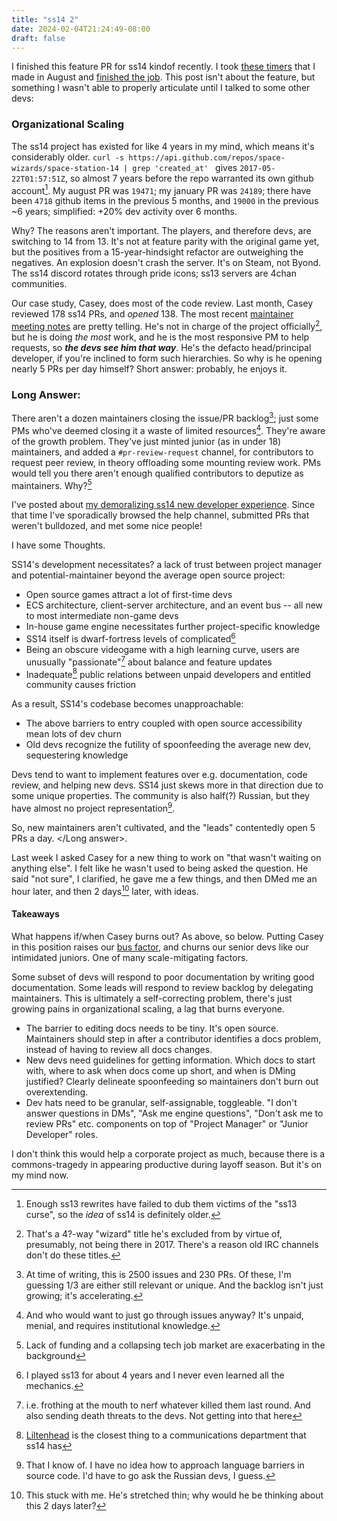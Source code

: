 ```yaml
---
title: "ss14 2"
date: 2024-02-04T21:24:49-08:00
draft: false
---
```


I finished this feature PR for ss14 kindof recently. I took [these timers](https://github.com/space-wizards/space-station-14/pull/19471) that I made in August and [finished the job](https://github.com/space-wizards/space-station-14/pull/24189). This post isn't about the feature, but something I wasn't able to properly articulate until I talked to some other devs:

### Organizational Scaling

The ss14 project has existed for like 4 years in my mind, which means it's considerably older. `curl -s https://api.github.com/repos/space-wizards/space-station-14 | grep 'created_at' ` gives `2017-05-22T01:57:51Z`, so almost 7 years before the repo warranted its own github account[^3]. My august PR was `19471`; my january PR was `24189`; there have been `4718` github items in the previous 5 months, and `19000` in the previous ~6 years; simplified: +20% dev activity over 6 months.

Why? The reasons aren't important. The players, and therefore devs, are switching to 14 from 13. It's not at feature parity with the original game yet, but the positives from a 15-year-hindsight refactor are outweighing the negatives. An explosion doesn't crash the server. It's on Steam, not Byond. The ss14 discord rotates through pride icons; ss13 servers are 4chan communities.

Our case study, Casey, does most of the code review. Last month, Casey reviewed 178 ss14 PRs, and *opened* 138. The most recent [maintainer meeting notes](https://hackmd.io/wkphXM0bSpOO2WjWiDLGpw) are pretty telling. He's not in charge of the project officially[^1], but he is doing *the most* work, and he is the most responsive PM to help requests, so ***the devs see him that way***. He's the defacto head/principal developer, if you're inclined to form such hierarchies. So why is he opening nearly 5 PRs per day himself? Short answer: probably, he enjoys it.

### Long Answer:

There aren't a dozen maintainers closing the issue/PR backlog[^2]; just some PMs who've deemed closing it a waste of limited resources[^8]. They're aware of the growth problem. They've just minted junior (as in under 18) maintainers, and added a `#pr-review-request` channel, for contributors to request peer review, in theory offloading some mounting review work. PMs would tell you there aren't enough qualified contributors to deputize as maintainers. Why?[^7]

I've posted about [my demoralizing ss14 new developer experience](https://quatl.ooo/posts/ss14/). Since that time I've sporadically browsed the help channel, submitted PRs that weren't bulldozed, and met some nice people!

I have some Thoughts.

SS14's development necessitates? a lack of trust between project manager and potential-maintainer beyond the average open source project:
- Open source games attract a lot of first-time devs
- ECS architecture, client-server architecture, and an event bus -- all new to most intermediate non-game devs
- In-house game engine necessitates further project-specific knowledge
- SS14 itself is dwarf-fortress levels of complicated[^5]
- Being an obscure videogame with a high learning curve, users are unusually "passionate"[^9] about balance and feature updates
- Inadequate[^4] public relations between unpaid developers and entitled community causes friction

As a result, SS14's codebase becomes unapproachable:
- The above barriers to entry coupled with open source accessibility mean lots of dev churn
- Old devs recognize the futility of spoonfeeding the average new dev, sequestering knowledge

Devs tend to want to implement features over e.g. documentation, code review, and helping new devs. SS14 just skews more in that direction due to some unique properties. The community is also half(?) Russian, but they have almost no project representation[^6].

So, new maintainers aren't cultivated, and the "leads" contentedly open 5 PRs a day. </Long answer>.

Last week I asked Casey for a new thing to work on "that wasn't waiting on anything else". I felt like he wasn't used to being asked the question. He said "not sure", I clarified, he gave me a few things, and then DMed me an hour later, and then 2 days[^10] later, with ideas.

#### Takeaways

What happens if/when Casey burns out? As above, so below. Putting Casey in this position raises our [bus factor](https://en.wikipedia.org/wiki/Bus_factor), and churns our senior devs like our intimidated juniors. One of many scale-mitigating factors.

Some subset of devs will respond to poor documentation by writing good documentation. Some leads will respond to review backlog by delegating maintainers. This is ultimately a self-correcting problem, there's just growing pains in organizational scaling, a lag that burns everyone.

- The barrier to editing docs needs to be tiny. It's open source. Maintainers should step in after a contributor identifies a docs problem, instead of having to review all docs changes.
- New devs need guidelines for getting information. Which docs to start with, where to ask when docs come up short, and when is DMing justified? Clearly delineate spoonfeeding so maintainers don't burn out overextending.
- Dev hats need to be granular, self-assignable, toggleable. "I don't answer questions in DMs", "Ask me engine questions", "Don't ask me to review PRs" etc. components on top of "Project Manager" or "Junior Developer" roles.

I don't think this would help a corporate project as much, because there is a commons-tragedy in appearing productive during layoff season. But it's on my mind now.



[^1]: That's a 4?-way "wizard" title he's excluded from by virtue of, presumably, not being there in 2017. There's a reason old IRC channels don't do these titles.

[^2]: At time of writing, this is 2500 issues and 230 PRs. Of these, I'm guessing 1/3 are either still relevant or unique. And the backlog isn't just growing; it's accelerating.

[^3]: Enough ss13 rewrites have failed to dub them victims of the "ss13 curse", so the *idea* of ss14 is definitely older.

[^4]: [Liltenhead](https://www.youtube.com/@Liltenhead) is the closest thing to a communications department that ss14 has

[^5]: I played ss13 for about 4 years and I never even learned all the mechanics.

[^6]: That I know of. I have no idea how to approach language barriers in source code. I'd have to go ask the Russian devs, I guess.

[^7]: Lack of funding and a collapsing tech job market are exacerbating in the background

[^8]: And who would want to just go through issues anyway? It's unpaid, menial, and requires institutional knowledge.

[^9]: i.e. frothing at the mouth to nerf whatever killed them last round. And also sending death threats to the devs. Not getting into that here

[^10]: This stuck with me. He's stretched thin; why would he be thinking about this 2 days later?